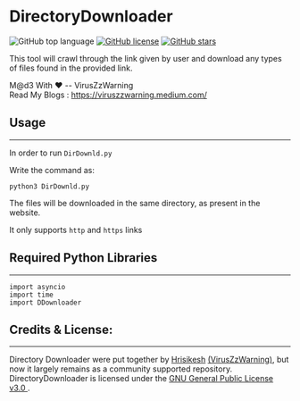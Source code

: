 # DirectoryDownloader


![GitHub top language](https://img.shields.io/github/languages/top/VirusZzHkP/DirectoryDownloader?color=red&style=for-the-badge)
[![GitHub license](https://img.shields.io/github/license/VirusZzHkP/DirectoryDownloader?color=yellow&style=for-the-badge)](https://github.com/VirusZzHkP/DirectoryDownloader/blob/main/LICENSE)
[![GitHub stars](https://img.shields.io/github/stars/VirusZzHkP/DirectoryDownloader?color=green&style=for-the-badge)](https://github.com/VirusZzHkP/DirectoryDownloader/stargazers)



This tool will crawl through the link given by user and download any types of files found in the provided link.

M@d3 With ♥ -- VirusZzWarning <br>
Read My Blogs : https://viruszzwarning.medium.com/
## Usage
---

In order to run  `DirDownld.py`

Write the command as:

```
python3 DirDownld.py
```
The files will be downloaded in the same directory, as present in the website.

It only supports `http` and `https` links

## Required Python Libraries

----
```
import asyncio
import time
import DDownloader
```


## Credits & License:

----
Directory Downloader were put together by [Hrisikesh](https://twitter.com/hrisikesh_pal) [(VirusZzWarning)](https://github.com/VirusZzHkP), but now it largely remains as a community supported repository. DirectoryDownloader is licensed under the [GNU General Public License v3.0 ](LICENSE). 
